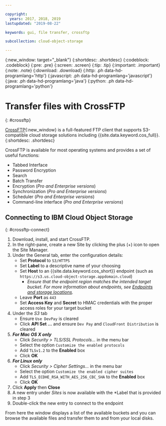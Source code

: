 ```yaml
---

copyright:
  years: 2017, 2018, 2019
lastupdated: "2019-08-22"

keywords: gui, file transfer, crossftp

subcollection: cloud-object-storage

---
```

{:new_window: target="_blank"}
{:shortdesc: .shortdesc}
{:codeblock: .codeblock}
{:pre: .pre}
{:screen: .screen}
{:tip: .tip}
{:important: .important}
{:note: .note}
{:download: .download} 
{:http: .ph data-hd-programlang='http'} 
{:javascript: .ph data-hd-programlang='javascript'} 
{:java: .ph data-hd-programlang='java'} 
{:python: .ph data-hd-programlang='python'}


# Transfer files with CrossFTP
{: #crossftp}

[CrossFTP](http://www.crossftp.com/){:new_window} is a full-featured FTP client that supports S3-compatible cloud storage solutions including {{site.data.keyword.cos_full}}. 
{:shortdesc: .shortdesc}

CrossFTP is available for most operating systems and provides a set of useful functions:

* Tabbed Interface
* Password Encryption
* Search
* Batch Transfer
* Encryption (*Pro and Enterprise versions*)
* Synchronization (*Pro and Enterprise versions*)
* Scheduler (*Pro and Enterprise versions*)
* Command-line interface (*Pro and Enterprise versions*)

## Connecting to IBM Cloud Object Storage
{: #crossftp-connect}

1. Download, install, and start CrossFTP.
2. In the right-pane, create a new Site by clicking the plus (+) icon to open the Site Manager.
3. Under the General tab, enter the configuration details:
    * Set **Protocol** to `S3/HTTPS`
    * Set **Label** to a descriptive name of your choosing
    * Set **Host** to an {{site.data.keyword.cos_short}} endpoint (such as `https://s3.us.cloud-object-storage.appdomain.cloud`)
        * *Ensure that the endpoint region matches the intended target bucket. For more information about endpoints, see [Endpoints and storage locations](/docs/services/cloud-object-storage?topic=cloud-object-storage-endpoints#endpoints).*
    * Leave **Port** as `443`
    * Set **Access Key** and **Secret** to HMAC credentials with the proper access roles for your target bucket
4. Under the *S3* tab
    * Ensure `Use DevPay` is cleared
    * Click **API Set ...** and ensure `Dev Pay` and `CloudFront Distribution` is cleared
5. ***For Mac OS X only***
    * Click *Security > TLS/SSL Protocols...* in the menu bar
    * Select the option `Customize the enabled protocols`
    * Add `TLSv1.2` to the **Enabled** box
    * Click **OK**
6. ***For Linux only***
    * Click *Security > Cipher Settings...* in the menu bar
    * Select the option `Customize the enabled cipher suites`
    * Add `TLS_ECDHE_RSA_WITH_AES_256_CBC_SHA` to the **Enabled** box
    * Click **OK**
7. Click **Apply** then **Close**
8. A new entry under *Sites* is now available with the *Label that is provided in step 3
9. Double-click the new entry to connect to the endpoint

From here the window displays a list of the available buckets and you can browse the available files and transfer them to and from your local disks.